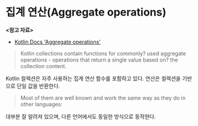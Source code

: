 # 집계 연산(Aggregate operations)

**<참고 자료>**

- [Kotlin Docs 'Aggregate operations'](https://kotlinlang.org/docs/collection-aggregate.html)

> Kotlin collections contain functions for commonly? used aggregate operations -
> operations that return a single value based on? the collection content.

Kotlin 컬렉션은 자주 사용하는 집계 연산 함수를 포함하고 있다. 연산은 컬렉션을 기반으로 단일 값을 반환한다.

> Most of them are well known and work the same way as they do in other languages:

대부분 잘 알려져 있으며, 다른 언어에서도 동일한 방식으로 동작한다.
